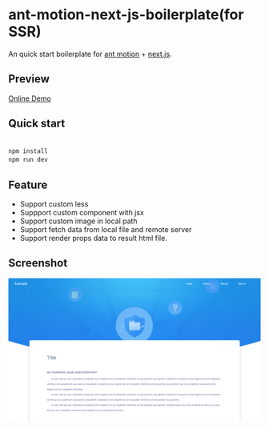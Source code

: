 # ant-motion-next-js-boilerplate(for SSR)

An quick start boilerplate for [ant motion](https://motion.ant.design/) + [next.js](https://github.com/zeit/next.js/).

## Preview

[Online Demo](https://ant-motion-nextjs-boilerplate-aztvfnikrz.now.sh/)

## Quick start

```bash

npm install
npm run dev

```

## Feature
- Support custom less
- Suppport custom component with jsx
- Support custom image in local path
- Support fetch data from local file and remote server
- Support render props data to result html file.

## Screenshot

![](https://github.com/Anderson-Liu/ant-motion-next-js-boilerplate/blob/master/static/screenshot.png)
